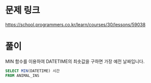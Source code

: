 # 문제 링크
https://school.programmers.co.kr/learn/courses/30/lessons/59038

# 풀이
MIN 함수를 이용하여 DATETIME의 최솟값을 구하면 가장 예전 날짜입니다.

```sql
SELECT MIN(DATETIME) 시간
FROM ANIMAL_INS
```